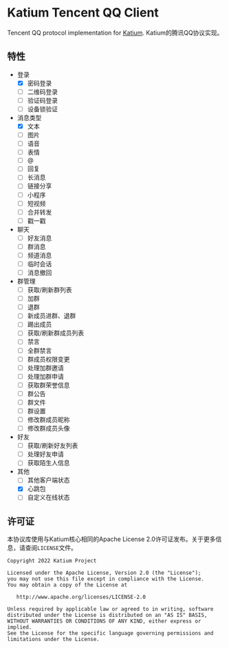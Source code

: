 # Katium Tencent QQ Client
Tencent QQ protocol implementation for [Katium](https://github.com/KatiumProject/katium).
Katium的腾讯QQ协议实现。
## 特性
- 登录
  - [x] 密码登录  
  - [ ] 二维码登录
  - [ ] 验证码登录
  - [ ] 设备锁验证
- 消息类型
  - [x] 文本
  - [ ] 图片
  - [ ] 语音
  - [ ] 表情
  - [ ] @
  - [ ] 回复
  - [ ] 长消息
  - [ ] 链接分享
  - [ ] 小程序
  - [ ] 短视频
  - [ ] 合并转发
  - [ ] 戳一戳
- 聊天
  - [ ] 好友消息
  - [ ] 群消息
  - [ ] 频道消息
  - [ ] 临时会话
  - [ ] 消息撤回
- 群管理
  - [ ] 获取/刷新群列表 
  - [ ] 加群
  - [ ] 退群
  - [ ] 新成员进群、退群
  - [ ] 踢出成员
  - [ ] 获取/刷新群成员列表
  - [ ] 禁言
  - [ ] 全群禁言
  - [ ] 群成员权限变更
  - [ ] 处理加群邀请
  - [ ] 处理加群申请
  - [ ] 获取群荣誉信息
  - [ ] 群公告
  - [ ] 群文件
  - [ ] 群设置
  - [ ] 修改群成员昵称
  - [ ] 修改群成员头像
- 好友
  - [ ]   获取/刷新好友列表
  - [ ]   处理好友申请
  - [ ]   获取陌生人信息
- 其他
  - [ ] 其他客户端状态
  - [x] 心跳包
  - [ ] 自定义在线状态

## 许可证
本协议库使用与Katium核心相同的Apache License 2.0许可证发布。关于更多信息，请查阅`LICENSE`文件。
```
Copyright 2022 Katium Project

Licensed under the Apache License, Version 2.0 (the "License");
you may not use this file except in compliance with the License.
You may obtain a copy of the License at

   http://www.apache.org/licenses/LICENSE-2.0

Unless required by applicable law or agreed to in writing, software
distributed under the License is distributed on an "AS IS" BASIS,
WITHOUT WARRANTIES OR CONDITIONS OF ANY KIND, either express or implied.
See the License for the specific language governing permissions and
limitations under the License.
```